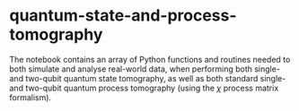 # quantum-state-and-process-tomography
The notebook contains an array of Python functions and routines needed to both simulate and analyse real-world data, when performing both single- and two-qubit quantum state tomography, as well as both standard single- and two-qubit quantum process tomography (using the $\chi$ process matrix formalism).
